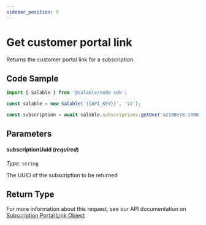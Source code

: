 ```yaml
---
sidebar_position: 9
---
```


# Get customer portal link

Returns the customer portal link for a subscription.

## Code Sample

```typescript
import { Salable } from '@salable/node-sdk';

const salable = new Salable('{{API_KEY}}', 'v2');

const subscription = await salable.subscriptions.getOne('a2188e78-2490-408e-93f6-35f829d05b49');
```

## Parameters

#### subscriptionUuid (_required_)

_Type:_ `string`

The UUID of the subscription to be returned

## Return Type

For more information about this request, see our API documentation on [Subscription Portal Link Object](https://docs.salable.app/api/v2#tag/Subscriptions/operation/getSubscriptionCustomerPortalLink)
